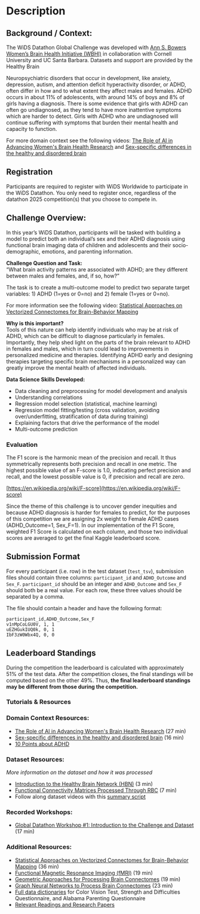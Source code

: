 # Description

## Background / Context:

The WiDS Datathon Global Challenge was developed with [Ann S. Bowers Women’s Brain Health Initiative (WBHI)](https://wbhi.ucsb.edu/) in collaboration with Cornell University and UC Santa Barbara. Datasets and support are provided by the Healthy Brain

Neuropsychiatric disorders that occur in development, like anxiety, depression, autism, and attention deficit hyperactivity disorder, or ADHD, often differ in how and to what extent they affect males and females. ADHD occurs in about 11% of adolescents, with around 14% of boys and 8% of girls having a diagnosis. There is some evidence that girls with ADHD can often go undiagnosed, as they tend to have more inattentive symptoms which are harder to detect. Girls with ADHD who are undiagnosed will continue suffering with symptoms that burden their mental health and capacity to function.

For more domain context see the following videos: [The Role of AI in Advancing Women's Brain Health Research](https://youtu.be/7X4M8dYkrvw?si=Ae4Qrgo_4bb3nUdo) and [Sex-specific differences in the healthy and disordered brain](https://youtu.be/KO7YI7j_d-A?si=uU1UQF3ybGveKuwU)

## Registration

Participants are required to register with WiDS Worldwide to participate in the WiDS Datathon. You only need to register once, regardless of the datathon 2025 competition(s) that you choose to compete in.

## Challenge Overview:

In this year’s WiDS Datathon, participants will be tasked with building a model to predict both an individual’s sex and their ADHD diagnosis using functional brain imaging data of children and adolescents and their socio-demographic, emotions, and parenting information.

**Challenge Question and Task:**  
“What brain activity patterns are associated with ADHD; are they different between males and females, and, if so, how?”

The task is to create a multi-outcome model to predict two separate target variables: 1) ADHD (1=yes or 0=no) and 2) female (1=yes or 0=no).

For more information see the following video: [Statistical Approaches on Vectorized Connectomes for Brain-Behavior Mapping](https://youtu.be/jbIsfVxuMWM?si=4n6Ghe9Eoh5lO1eL)

**Why is this important?**  
Tools of this nature can help identify individuals who may be at risk of ADHD, which can be difficult to diagnose particularly in females. Importantly, they help shed light on the parts of the brain relevant to ADHD in females and males, which in turn could lead to improvements in personalized medicine and therapies. Identifying ADHD early and designing therapies targeting specific brain mechanisms in a personalized way can greatly improve the mental health of affected individuals.

**Data Science Skills Developed:**

- Data cleaning and preprocessing for model development and analysis
- Understanding correlations
- Regression model selection (statistical, machine learning)
- Regression model fitting/testing (cross validation, avoiding over/underfitting, stratification of data during training)
- Explaining factors that drive the performance of the model
- Multi-outcome prediction


### Evaluation


The F1 score is the harmonic mean of the precision and recall. It thus symmetrically represents both precision and recall in one metric. The highest possible value of an F-score is 1.0, indicating perfect precision and recall, and the lowest possible value is 0, if precision and recall are zero.

[https://en.wikipedia.org/wiki/F-score](https://en.wikipedia.org/wiki/F-score)

Since the theme of this challenge is to uncover gender inequities and because ADHD diagnosis is harder for females to predict, for the purposes of this competition we are assigning 2x weight to Female ADHD cases (ADHD\_Outcome=1, Sex\_F=1). In our implementation of the F1 Score, weighted F1 Score is calculated on each column, and those two individual scores are averaged to get the final Kaggle leaderboard score.

## Submission Format

For every participant (i.e. row) in the test dataset (`test_tsv`), submission files should contain three columns: `participant_id` and `ADHD_Outcome` and `Sex_F`. `participant_id` should be an integer and `ADHD_Outcome` and `Sex_F` should both be a real value. For each row, these three values should be separated by a comma.

The file should contain a header and have the following format:

```
participant_id,ADHD_Outcome,Sex_F
v1nMpCoLGU0V, 1, 1
uEZHGukIUQ0k, 0, 1
IbF3zW0Wbx4Q, 0, 0
```

## Leaderboard Standings

During the competition the leaderboard is calculated with approximately 51% of the test data. After the competition closes, the final standings will be computed based on the other 49%. Thus, **the final leaderboard standings may be different from those during the competition.**

### Tutorials & Resources

### Domain Context Resources:

- [The Role of AI in Advancing Women's Brain Health Research](https://youtu.be/7X4M8dYkrvw?si=Ae4Qrgo_4bb3nUdo) (27 min)
- [Sex-specific differences in the healthy and disordered brain](https://youtu.be/KO7YI7j_d-A?si=uU1UQF3ybGveKuwU) (16 min)
- [10 Points about ADHD](https://drive.google.com/file/d/10OBI8xKT2lw6USz8BsK9BBOG_VhRAyV0/view?usp=sharing)

### Dataset Resources:

_More information on the dataset and how it was processed_

- [Introduction to the Healthy Brain Network (HBN)](https://youtu.be/GVEemkLwz-k) (3 min)
- [Functional Connectivity Matrices Processed Through RBC](https://youtu.be/OH3QH1ol4io?si=FFYEg-m1WYyCDcEB) (7 min)
- Follow along dataset videos with this [summary script](https://drive.google.com/file/d/1Ioxeajg-EDI9dNDtGxfJPnZZETmTMwqi/view?usp=sharing)

### Recorded Workshops:

- [Global Datathon Workshop #1: Introduction to the Challenge and Dataset](https://youtu.be/Lp-4rtCEVKY?si=kRvCoP145965GoLr) (17 min)

### Additional Resources:

- [Statistical Approaches on Vectorized Connectomes for Brain-Behavior Mapping](https://youtu.be/jbIsfVxuMWM?si=4n6Ghe9Eoh5lO1eL) (36 min)
- [Functional Magnetic Resonance Imaging (fMRI)](https://youtu.be/Zy0lpiuoET0?si=niYIDI8E53Btk5Lv) (19 min)
- [Geometric Approaches for Processing Brain Connectomes](https://youtu.be/vtHBOBOcn6E?si=Q0FuLhRJAHxqRcPx) (19 min)
- [Graph Neural Networks to Process Brain Connectomes](https://youtu.be/OkE3776GfWU?si=u1q_45MKaRzue70d) (23 min)
- [Full data dictionaries](https://drive.google.com/file/d/1hQs3irD_kERkgrmyvjF7n8U8YXFEzyqg/view?usp=sharing) for Color Vision Test, Strength and Difficulties Questionnaire, and Alabama Parenting Questionnaire
- [Relevant Readings and Research Papers](https://drive.google.com/drive/folders/14flM-1i7Ksz3iKY2KWhnlBz8RNguJBCA?usp=sharing)